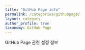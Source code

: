 ```yaml
---
title: "GitHub Page info"
permalink: /categories/githubpage/
layout: category
author_profile: true
taxonomy: GitHub Page
---
```


GitHub Page 관련 설정 정보